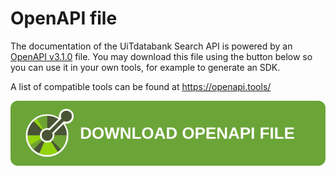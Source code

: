 # OpenAPI file

The documentation of the UiTdatabank Search API is powered by an [OpenAPI v3.1.0](https://www.openapis.org/) file.
You may download this file using the button below so you can use it in your own tools, for example to generate an SDK.

A list of compatible tools can be found at <https://openapi.tools/>

<!-- focus: false -->

[![Download OpenAPI file](https://raw.githubusercontent.com/cultuurnet/apidocs/main/assets/openapi-button.svg)](https://stoplight.io/api/v1/projects/publiq/uitdatabank/nodes/reference/search.json?deref=optimizedBundle)
